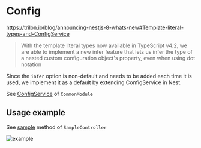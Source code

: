 # Config

<https://trilon.io/blog/announcing-nestjs-8-whats-new#Template-literal-types-and-ConfigService>
> With the template literal types now available in TypeScript v4.2, we are able to implement a new infer feature that lets us infer the type of a nested custom configuration object's property, even when using dot notation

Since the `infer` option is non-default and needs to be added each time it is used, we implement it as a default by extending ConfigService in Nest.

See [ConfigService](../common/providers/config.service.ts) of `CommonModule`

## Usage example

See [sample](../sample/controllers/sample.controller.ts#L28-L31) method of `SampleController`

![example](https://user-images.githubusercontent.com/1300172/127599201-8491e7bb-76f3-4dbc-9a62-97b6832bb882.png)
